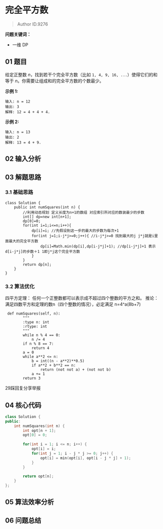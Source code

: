 # 完全平方数
> Author ID.9276 

**问题关键词：**

- 一维 DP

## 01 题目

给定正整数 *n*，找到若干个完全平方数（比如 `1, 4, 9, 16, ...`）使得它们的和等于 *n*。你需要让组成和的完全平方数的个数最少。

**示例 1:**

```
输入: n = 12
输出: 3 
解释: 12 = 4 + 4 + 4.
```

**示例 2:**

```
输入: n = 13
输出: 2
解释: 13 = 4 + 9.
```

## 02 输入分析



## 03 解题思路

### 3.1 基础思路

```
class Solution {
    public int numSquares(int n) {
        //利用动态规划 定义长度为n+1的数组 对应索引所对应的数装最少的步数
        int[] dp=new int[n+1];
        dp[0]=0;
        for(int i=1;i<=n;i++){
            dp[i]=i; //先假设到这一步的最大的步数为每次+1
            for(int j=1;i-j*j>=0;j++){ //i-j*j>=0 找到最大的j j*j就是i里面最大的完全平方数
                dp[i]=Math.min(dp[i],dp[i-j*j]+1); //dp[i-j*j]+1 表示d[i-j*j]的步数＋1 1即j*j这个完全平方数
            } 
        }
        return dp[n];
    }
}
```

### 3.2 算法优化

四平方定理： 任何一个正整数都可以表示成不超过四个整数的平方之和。 推论：满足四数平方和定理的数n（四个整数的情况），必定满足 n=4^a(8b+7)

```
 def numSquares(self, n):
        """
        :type n: int
        :rtype: int
        """
        while n % 4 == 0: 
            n /= 4 
        if n % 8 == 7: 
            return 4 
        a = 0 
        while a**2 <= n: 
            b = int((n - a**2)**0.5) 
            if a**2 + b**2 == n: 
                return (not not a) + (not not b) 
            a += 1 
        return 3
```

29踩回复分享举报

## 04 核心代码

```c++
class Solution {
public:
    int numSquares(int n) {
        int opt[n + 1];
        opt[0] = 0;
        
        for(int i = 1; i <= n; i++) {
            opt[i] = i;
            for(int j = 1; i - j * j >= 0; j++) {
                opt[i] = min(opt[i], opt[i - j * j] + 1);
            }
        }
        
        return opt[n];
    }
};
```



## 05 算法效率分析



## 06 问题总结

